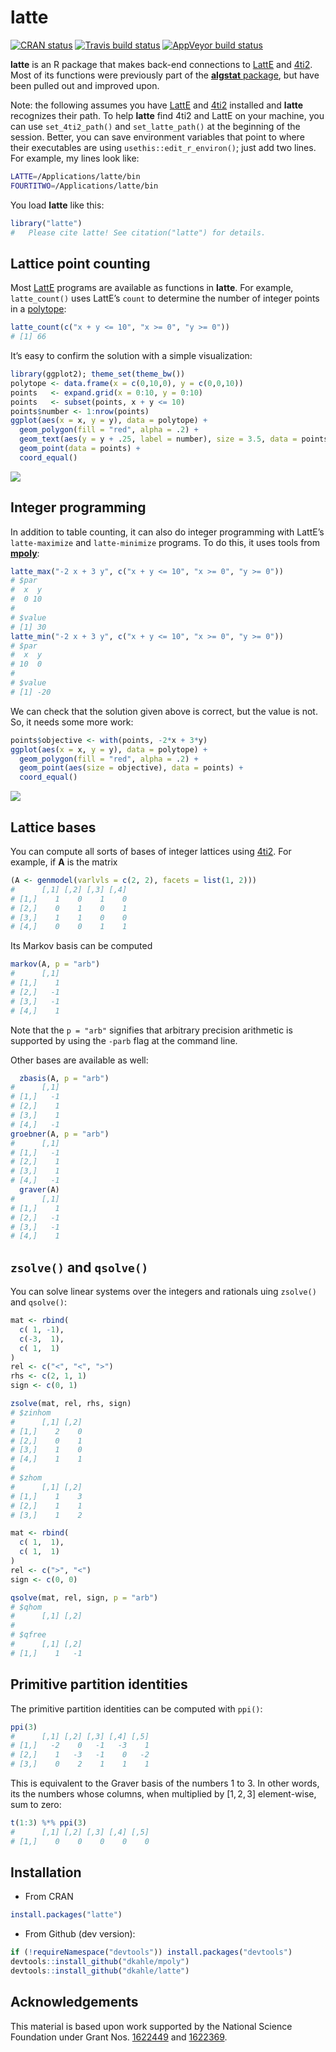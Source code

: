 <!-- README.md is generated from README.Rmd. Please edit that file -->

latte
=====

<!-- badges: start -->

[![CRAN
status](https://www.r-pkg.org/badges/version/latte)](https://cran.r-project.org/package=latte)
[![Travis build
status](https://travis-ci.org/dkahle/latte.svg?branch=master)](https://travis-ci.org/dkahle/latte)
[![AppVeyor build
status](https://ci.appveyor.com/api/projects/status/github/dkahle/latte?branch=master&svg=true)](https://ci.appveyor.com/project/dkahle/latte)
<!-- badges: end -->

**latte** is an R package that makes back-end connections to
[LattE](https://www.math.ucdavis.edu/~latte/software.php) and
[4ti2](http://www.4ti2.de). Most of its functions were previously part
of the [**algstat** package](https://github.com/dkahle/algstat), but
have been pulled out and improved upon.

Note: the following assumes you have
[LattE](https://www.math.ucdavis.edu/~latte/) and
[4ti2](http://www.4ti2.de) installed and **latte** recognizes their
path. To help **latte** find 4ti2 and LattE on your machine, you can use
`set_4ti2_path()` and `set_latte_path()` at the beginning of the
session. Better, you can save environment variables that point to where
their executables are using `usethis::edit_r_environ()`; just add two
lines. For example, my lines look like:

``` bash
LATTE=/Applications/latte/bin
FOURTITWO=/Applications/latte/bin
```

You load **latte** like this:

``` r
library("latte")
#   Please cite latte! See citation("latte") for details.
```

Lattice point counting
----------------------

Most [LattE](https://www.math.ucdavis.edu/~latte/) programs are
available as functions in **latte**. For example, `latte_count()` uses
LattE’s `count` to determine the number of integer points in a
[polytope](http://en.wikipedia.org/wiki/Polytope):

``` r
latte_count(c("x + y <= 10", "x >= 0", "y >= 0"))
# [1] 66
```

It’s easy to confirm the solution with a simple visualization:

``` r
library(ggplot2); theme_set(theme_bw())
polytope <- data.frame(x = c(0,10,0), y = c(0,0,10))
points   <- expand.grid(x = 0:10, y = 0:10)
points   <- subset(points, x + y <= 10)
points$number <- 1:nrow(points)
ggplot(aes(x = x, y = y), data = polytope) +
  geom_polygon(fill = "red", alpha = .2) + 
  geom_text(aes(y = y + .25, label = number), size = 3.5, data = points) +
  geom_point(data = points) + 
  coord_equal()
```

![](tools/countExample-1.png)

Integer programming
-------------------

In addition to table counting, it can also do integer programming with
LattE’s `latte-maximize` and `latte-minimize` programs. To do this, it
uses tools from [**mpoly**](http://github.com/dkahle/mpoly):

``` r
latte_max("-2 x + 3 y", c("x + y <= 10", "x >= 0", "y >= 0"))
# $par
#  x  y 
#  0 10 
# 
# $value
# [1] 30
latte_min("-2 x + 3 y", c("x + y <= 10", "x >= 0", "y >= 0"))
# $par
#  x  y 
# 10  0 
# 
# $value
# [1] -20
```

We can check that the solution given above is correct, but the value is
not. So, it needs some more work:

``` r
points$objective <- with(points, -2*x + 3*y)
ggplot(aes(x = x, y = y), data = polytope) +
  geom_polygon(fill = "red", alpha = .2) + 
  geom_point(aes(size = objective), data = points) + 
  coord_equal()
```

![](tools/ipCheck-1.png)

Lattice bases
-------------

You can compute all sorts of bases of integer lattices using
[4ti2](http://www.4ti2.de). For example, if **A** is the matrix

``` r
(A <- genmodel(varlvls = c(2, 2), facets = list(1, 2)))
#      [,1] [,2] [,3] [,4]
# [1,]    1    0    1    0
# [2,]    0    1    0    1
# [3,]    1    1    0    0
# [4,]    0    0    1    1
```

Its Markov basis can be computed

``` r
markov(A, p = "arb")
#      [,1]
# [1,]    1
# [2,]   -1
# [3,]   -1
# [4,]    1
```

Note that the `p = "arb"` signifies that arbitrary precision arithmetic
is supported by using the `-parb` flag at the command line.

Other bases are available as well:

``` r
  zbasis(A, p = "arb")
#      [,1]
# [1,]   -1
# [2,]    1
# [3,]    1
# [4,]   -1
groebner(A, p = "arb")
#      [,1]
# [1,]   -1
# [2,]    1
# [3,]    1
# [4,]   -1
  graver(A)
#      [,1]
# [1,]    1
# [2,]   -1
# [3,]   -1
# [4,]    1
```

`zsolve()` and `qsolve()`
-------------------------

You can solve linear systems over the integers and rationals uing
`zsolve()` and `qsolve()`:

``` r
mat <- rbind(
  c( 1, -1),
  c(-3,  1),
  c( 1,  1)
)
rel <- c("<", "<", ">")
rhs <- c(2, 1, 1)
sign <- c(0, 1)

zsolve(mat, rel, rhs, sign)
# $zinhom
#      [,1] [,2]
# [1,]    2    0
# [2,]    0    1
# [3,]    1    0
# [4,]    1    1
# 
# $zhom
#      [,1] [,2]
# [1,]    1    3
# [2,]    1    1
# [3,]    1    2
```

``` r
mat <- rbind(
  c( 1,  1),
  c( 1,  1)
)
rel <- c(">", "<")
sign <- c(0, 0)

qsolve(mat, rel, sign, p = "arb")
# $qhom
#      [,1] [,2]
# 
# $qfree
#      [,1] [,2]
# [1,]    1   -1
```

Primitive partition identities
------------------------------

The primitive partition identities can be computed with `ppi()`:

``` r
ppi(3)
#      [,1] [,2] [,3] [,4] [,5]
# [1,]   -2    0   -1   -3    1
# [2,]    1   -3   -1    0   -2
# [3,]    0    2    1    1    1
```

This is equivalent to the Graver basis of the numbers 1 to 3. In other
words, its the numbers whose columns, when multiplied by \[1, 2, 3\]
element-wise, sum to zero:

``` r
t(1:3) %*% ppi(3)
#      [,1] [,2] [,3] [,4] [,5]
# [1,]    0    0    0    0    0
```

Installation
------------

-   From CRAN

``` r
install.packages("latte")
```

-   From Github (dev version):

``` r
if (!requireNamespace("devtools")) install.packages("devtools")
devtools::install_github("dkahle/mpoly")
devtools::install_github("dkahle/latte")
```

Acknowledgements
----------------

This material is based upon work supported by the National Science
Foundation under Grant Nos.
[1622449](https://nsf.gov/awardsearch/showAward?AWD_ID=1622449) and
[1622369](https://www.nsf.gov/awardsearch/showAward?AWD_ID=1622369).
